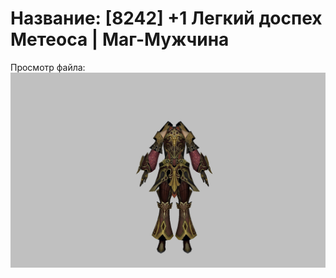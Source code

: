# Название: [8242] +1 Легкий доспех Метеоса | Маг-Мужчина

Просмотр файла:
![p040030.png](p040030.png)